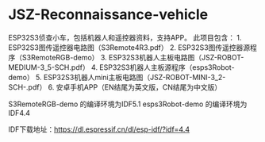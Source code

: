 # JSZ-Reconnaissance-vehicle
ESP32S3侦查小车，包括机器人和遥控器资料，支持APP。
此项目包含：
    1.    ESP32S3图传遥控器电路图（S3Remote4R3.pdf）
    2.    ESP32S3图传遥控器源程序（S3RemoteRGB-demo）
    3.    ESP32S3机器人主板电路图（JSZ-ROBOT-MEDIUM-3_5-SCH.pdf）
    4.    ESP32S3机器人主板源程序（esps3Robot-demo）
    5.    ESP32S3机器人mini主板电路图（JSZ-ROBOT-MINI-3_2-SCH-.pdf）
    6.    安卓手机APP（EN结尾为英文版，CN结尾为中文版）

S3RemoteRGB-demo 的编译环境为IDF5.1
esps3Robot-demo 的编译环境为IDF4.4

IDF下载地址：https://dl.espressif.cn/dl/esp-idf/?idf=4.4

